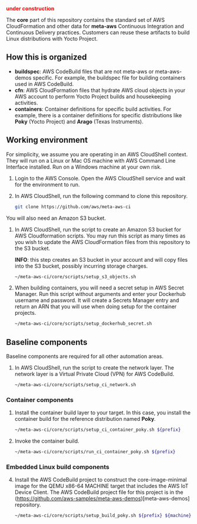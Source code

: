 <font color="red">**under construction**</font>

The **core** part of this repository contains the standard set of AWS
CloudFormation and other data for **meta-aws** Continuous Integration
and Continuous Delivery practices.  Customers can reuse these
artifacts to build Linux distributions with Yocto Project.

## How this is organized

   - **buildspec**: AWS CodeBuild files that are not meta-aws or
     meta-aws-demos specific.  For example, the buildspec file for
     building containers used in AWS CodeBuild.
   - **cfn**: AWS CloudFormation files that hydrate AWS cloud objects
     in your AWS account to perform Yocto Project builds and
     housekeeping activities.
   - **containers**: Container definitions for specific build
     activities.  For example, there is a container definitions for
     specific distributions like **Poky** (Yocto Project) and
     **Arago** (Texas Instruments).

## Working environment

For simplicity, we assume you are operating in an AWS CloudShell
context.  They will run on a Linux or Mac OS machine with AWS Command
Line Interface installed.  Run on a Windows machine at your own risk.

1. Login to the AWS Console.  Open the AWS CloudShell service and wait
   for the environment to run.
2. In AWS CloudShell, run the following command to clone this repository.

   ```bash
   git clone https://github.com/aws/meta-aws-ci
   ```

You will also need an Amazon S3 bucket.

1. In AWS CloudShell, run the script to create an Amazon S3
   bucket for AWS Cloudformation scripts.  You may run this script as
   many times as you wish to update the AWS CloudFormation files from
   this repository to the S3 bucket.
   
   **INFO**: this step creates an S3 bucket in your account and will
   copy files into the S3 bucket, possibly incurring storage charges.

   ```bash
   ~/meta-aws-ci/core/scripts/setup_s3_objects.sh
   ```

2. When building containers, you will need a secret setup in AWS Secret
Manager.  Run this script without arguments and enter your Dockerhub username
and password.  It will create a Secrets Manager entry and return an
ARN that you will use when doing setup for the container projects.

   ```bash
   ~/meta-aws-ci/core/scripts/setup_dockerhub_secret.sh
   ```

## Baseline components

Baseline components are required for all other automation areas.

1. In AWS CloudShell, run the script to create the network layer. The
   network layer is a Virtual Private Cloud (VPN) for AWS CodeBuild.

   ```bash
   ~/meta-aws-ci/core/scripts/setup_ci_network.sh
   ```

### Container components

1. Install the container build layer to your target. In this case, you
   install the container build for the reference distribution named **Poky**.

   ```bash
   ~/meta-aws-ci/core/scripts/setup_ci_container_poky.sh ${prefix}
   ```

3. Invoke the container build.

   ```bash
   ~/meta-aws-ci/core/scripts/run_ci_container_poky.sh ${prefix}
   ```

### Embedded Linux build components

4. Install the AWS CodeBuild project to construct the
   core-image-minimal image for the QEMU x86-64 MACHINE target that
   includes the AWS IoT Device Client.  The AWS CodeBuild project file for this
   project is in the
   (https://github.com/aws-samples/meta-aws-demos)[meta-aws-demos] repository.

   ```bash
   ~/meta-aws-ci/core/scripts/setup_build_poky.sh ${prefix} ${machine} ${target}
   ```
